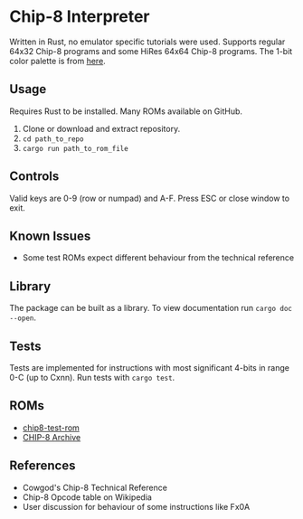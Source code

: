 # Chip-8 Interpreter

Written in Rust, no emulator specific tutorials were used.
Supports regular 64x32 Chip-8 programs and some HiRes 64x64 Chip-8 programs.
The 1-bit color palette is from [here](https://lospec.com/palette-list/paperback-2).
## Usage
Requires Rust to be installed.
Many ROMs available on GitHub.

1. Clone or download and extract repository.
2. `cd path_to_repo`
3. `cargo run path_to_rom_file`

## Controls
Valid keys are 0-9 (row or numpad) and A-F.
Press ESC or close window to exit.

## Known Issues
- Some test ROMs expect different behaviour from the technical reference

## Library
The package can be built as a library. To view documentation run `cargo doc --open`.

## Tests
Tests are implemented for instructions with most significant 4-bits in range 0-C (up to Cxnn). 
Run tests with `cargo test`.

## ROMs
- [chip8-test-rom](https://github.com/corax89/chip8-test-rom)
- [CHIP-8 Archive](https://johnearnest.github.io/chip8Archive/)

## References
 - Cowgod's Chip-8 Technical Reference
 - Chip-8 Opcode table on Wikipedia
 - User discussion for behaviour of some instructions like Fx0A